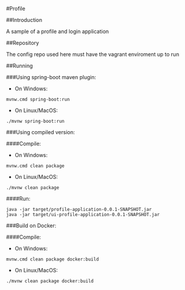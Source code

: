 #Profile

##Introduction

   A sample of a profile and login application
   
##Repository

   The config repo used here must have the vagrant enviroment up to run

##Running 

###Using spring-boot maven plugin:

* On Windows:

```
mvnw.cmd spring-boot:run 
```

* On Linux/MacOS:

```
./mvnw spring-boot:run
```

###Using compiled version:

####Compile:
  * On Windows:

```
mvnw.cmd clean package
```

  * On Linux/MacOS:

```
./mvnw clean package
```

####Run:

```
java -jar target/profile-application-0.0.1-SNAPSHOT.jar
java -jar target/ui-profile-application-0.0.1-SNAPSHOT.jar
```

###Build on Docker:

####Compile:
* On Windows:

```
mvnw.cmd clean package docker:build
```

  * On Linux/MacOS:

```
./mvnw clean package docker:build
```